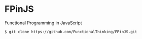 # FPinJS
Functional Programming in JavaScript

    $ git clone https://github.com/FunctionalThinking/FPinJS.git
